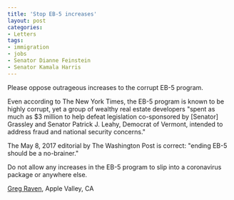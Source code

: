 ```yaml
---
title: 'Stop EB-5 increases'
layout: post
categories:
- Letters
tags:
- immigration
- jobs
- Senator Dianne Feinstein
- Senator Kamala Harris
---
```


Please oppose outrageous increases to the corrupt EB-5 program.

Even according to The New York Times, the EB-5 program is known to be highly corrupt, yet a group of wealthy real estate developers "spent as much as $3 million to help defeat legislation co-sponsored by \[Senator\] Grassley and Senator Patrick J. Leahy, Democrat of Vermont, intended to address fraud and national security concerns."

The May 8, 2017 editorial by The Washington Post is correct: "ending EB-5 should be a no-brainer."

Do not allow any increases in the EB-5 program to slip into a coronavirus package or anywhere else.

[Greg Raven](https://www.gregraven.org/), Apple Valley, CA